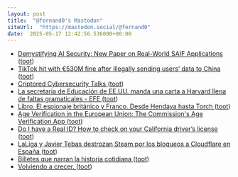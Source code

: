```yaml
---
layout: post
title:  "@fernand0's Mastodon"
siteUrl:  "https://mastodon.social/@fernand0"
date:  2025-05-17 12:42:56.536000+00:00
---
```

*  [Demystifying AI Security: New Paper on Real-World SAIF Applications  ](https://www.googlecloudcommunity.com/gc/Community-Blog/Demystifying-AI-Security-New-Paper-on-Real-World-SAIF/ba-p/891736) ([toot](https://mastodon.social/@fernand0/114523227850979497))
*  [TikTok hit with €530M fine after illegally sending users’ data to China ](https://www.politico.eu/article/tiktok-hit-with-e530m-privacy-fine-ireland-china-data) ([toot](https://mastodon.social/@fernand0/114522978187002930))
*  [Criptored Cybersecurity Talks ](https://www.criptored.es/criptoredtalks/program/index.htm) ([toot](https://mastodon.social/@fernand0/114522755389602727))
*  [La secretaria de Educación de EE.UU. manda una carta a Harvard llena de faltas gramaticales - EFE ](https://efe.com/educacion/2025-05-08/carta-secretaria-educacion-harvard) ([toot](https://mastodon.social/@fernand0/114522469265826382))
*  [Libro. El espionaje británico y Franco. Desde Hendaya hasta Torch ](https://fotografiasenmovimiento.wordpress.com/2025/05/17/libro-el-espionaje-britanico-y-franco-desde-hendaya-hasta-torch) ([toot](https://mastodon.social/@fernand0/114522304869991982))
*  [Age Verification in the European Union: The Commission's Age Verification App ](https://www.eff.org/deeplinks/2025/04/age-verification-european-union-mini-id-walle) ([toot](https://mastodon.social/@fernand0/114522231002414815))
*  [Do I have a Real ID? How to check on your California driver’s license  ](https://www.sfchronicle.com/bayarea/article/real-id-license-california-check-20313434.php) ([toot](https://mastodon.social/@fernand0/114520634711742831))
*  [LaLiga y Javier Tebas destrozan Steam por los bloqueos a Cloudflare en España ](https://computerhoy.20minutos.es/tecnologia/laliga-javier-tebas-destrozan-steam-bloqueos-cloudflare-espana-146055) ([toot](https://mastodon.social/@fernand0/114518660706515937))
*  [Billetes que narran la historia cotidiana ](https://www.elcomercio.es/culturas/museo-ferrocarril-asturias-donacion-tickets-transporte-20250511085414-nt.htm) ([toot](https://mastodon.social/@fernand0/114518481892208442))
*  [Volviendo a crecer. ](https://avecesunafoto.wordpress.com/2025/05/15/volviendo-a-crecer) ([toot](https://mastodon.social/@fernand0/114518436266638046))
